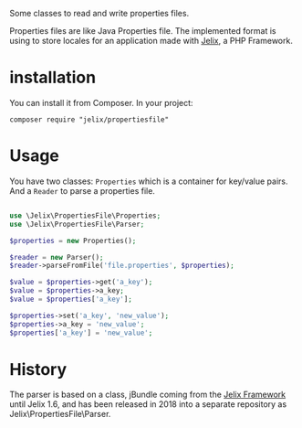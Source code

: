 Some classes to read and write properties files. 

Properties files are like Java Properties file. The implemented format is using
to store locales for an application made with [Jelix](https://jelix.org), 
a PHP Framework.

# installation

You can install it from Composer. In your project:

```
composer require "jelix/propertiesfile"
```

# Usage

You have two classes: `Properties` which is a container for key/value pairs.
And a `Reader` to  parse a properties file.

```php

use \Jelix\PropertiesFile\Properties;
use \Jelix\PropertiesFile\Parser;

$properties = new Properties();

$reader = new Parser();
$reader->parseFromFile('file.properties', $properties);

$value = $properties->get('a_key');
$value = $properties->a_key;
$value = $properties['a_key'];

$properties->set('a_key', 'new_value');
$properties->a_key = 'new_value';
$properties['a_key'] = 'new_value';

```

# History

The parser is based on a class, jBundle coming from the [Jelix Framework](http://jelix.org)
until Jelix 1.6, and has been released in 2018 into a separate repository as Jelix\PropertiesFile\Parser.


